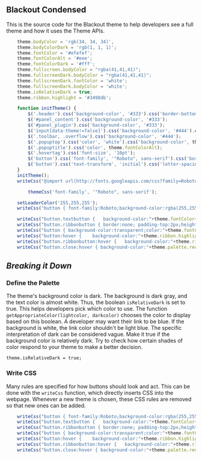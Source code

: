 ## Blackout Condensed
This is the source code for the Blackout theme to help developers see a full theme and how it uses the Theme APIs.

```Javascript
    theme.bodyColor = 'rgb(34, 34, 34)',
    theme.bodyColorDark = 'rgb(1, 1, 1)';
    theme.fontColor = '#efefef';
    theme.fontColorAlt = '#eee';
    theme.fontColorDark = '#fff';
    theme.fullscreen.bodyColor = "rgba(41,41,41)";
    theme.fullscreenDark.bodyColor = "rgba(41,41,41)";
    theme.fullscreenDark.fontColor = 'white';
    theme.fullscreenDark.bodyColor = 'white';
    theme.isRelativeDark = true;
    theme.ribbon.highlight = '#3498db';

    function initTheme() {
        $('.header').css('background-color', '#333').css('border-bottom', 'solid 0px #555');
        $('#panel_content').css('background-color', '#333');
        $('#panel_plugin').css('background-color', '#333');
        $('input[data-theme!=false]').css('background-color', '#444').css('color', theme.fontColor).css('font-family', '"Roboto", sans-serif');
        $('.toolbar, .overflow').css('background-color', '#444');
        $('.popuptop').css('color', 'white').css('background-color', theme.bodyColor);
        $('.popuptitle').css('color', theme.fontColorAlt);
        $('.hovertag').css('font-size', '10pt');
        $('button').css('font-family', '"Roboto", sans-serif').css('border-radius', '0px');
        $('button').css('text-transform', 'initial').css('letter-spacing', '0px');
    }	
    initTheme();
    writeCss("@import url(http://fonts.googleapis.com/css?family=Roboto:400,100,100italic,300,300italic,400italic,500,500italic,700,700italic,900,900italic);");

        themeCss('font-family', '"Roboto", sans-serif');

    setLoaderColor('255,255,255');
    writeCss("button { font-family:Roboto;background-color:rgba(255,255,255,0.01);border-radius:3;text-indent:0;border:1px solid #888;display:inline-block;color:#ccc;font-weight:bold;font-style:normal;text-decoration:none;text-align:center;padding:5px;min-width:30px;letter-spacing:0px;} button:hover { background-color: "+theme.ribbon.highlight+"; color: #222; } button:active {position:relative;top:1px;}");

    writeCss("button.textbutton {	background-color:"+theme.fontColor+";	border-radius:3;	text-indent:0;	border:1px solid #888;	display:inline-block;	color:"+theme.bodyColor+";	font-weight:bold;	font-style:normal;	text-decoration:none;	text-align:center;padding:3px;min-width:30px;}");
    writeCss("button.ribbonbutton { border:none; padding-top:2px;height:77px; }");
    writeCss("button { background-color:transparent;color:"+theme.fontColor+" }");
    writeCss("button:hover {	background-color:"+theme.ribbon.highlight+";color:black;}button:active {	position:relative;	top:1px;}");
    writeCss("button.ribbonbutton:hover {	background-color:"+theme.ribbon.highlight+";color:black;}button:active {	position:relative;	top:1px;}");
    writeCss("button.close:hover { background-color:"+theme.palette.red.normal+"}");
```

## *Breaking it Down*

### Define the Palette
The theme's background color is dark. The background is dark gray, and the text color is almost white. Thus, the boolean `isRelativeDark` is set to true. This helps developers pick which color to use. The function `getAppropriateColor(lightcolor, darkcolor)` chooses the color to display based on this boolean. A developer may want their link to be blue. If the background is white, the link color shouldn't be light blue. The specific interpretation of dark can be considered vague. Make it true if the background color is relatively dark. Try to check how certain shades of color respond to your theme to make a better decision.

`theme.isRelativeDark = true;`

### Write CSS
Many rules are specified for how buttons should look and act. This can be done with the `writeCss` function, which directly inserts CSS into the webpage. Whenever a new theme is chosen, these CSS rules are removed so that new ones can be added.

```Javascript
    writeCss("button { font-family:Roboto;background-color:rgba(255,255,255,0.01);border-radius:3;text-indent:0;border:1px solid #888;display:inline-block;color:#ccc;font-weight:bold;font-style:normal;text-decoration:none;text-align:center;padding:5px;min-width:30px;letter-spacing:0px;} button:hover { background-color: "+theme.ribbon.highlight+"; color: #222; } button:active {position:relative;top:1px;}");
    writeCss("button.textbutton {	background-color:"+theme.fontColor+";	border-radius:3;	text-indent:0;	border:1px solid #888;	display:inline-block;	color:"+theme.bodyColor+";	font-weight:bold;	font-style:normal;	text-decoration:none;	text-align:center;padding:3px;min-width:30px;}");
    writeCss("button.ribbonbutton { border:none; padding-top:2px;height:77px; }");
    writeCss("button { background-color:transparent;color:"+theme.fontColor+" }");
    writeCss("button:hover {	background-color:"+theme.ribbon.highlight+";color:black;}button:active {	position:relative;	top:1px;}");
    writeCss("button.ribbonbutton:hover {	background-color:"+theme.ribbon.highlight+";color:black;}button:active {	position:relative;	top:1px;}");
    writeCss("button.close:hover { background-color:"+theme.palette.red.normal+"}");
```